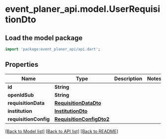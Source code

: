 # event_planer_api.model.UserRequisitionDto

## Load the model package
```dart
import 'package:event_planer_api/api.dart';
```

## Properties
Name | Type | Description | Notes
------------ | ------------- | ------------- | -------------
**id** | **String** |  | 
**openIdSub** | **String** |  | 
**requisitionData** | [**RequisitionDataDto**](RequisitionDataDto.md) |  | 
**institution** | [**InstitutionDto**](InstitutionDto.md) |  | 
**requisitionConfig** | [**RequisitionConfigDto2**](RequisitionConfigDto2.md) |  | 

[[Back to Model list]](../README.md#documentation-for-models) [[Back to API list]](../README.md#documentation-for-api-endpoints) [[Back to README]](../README.md)


